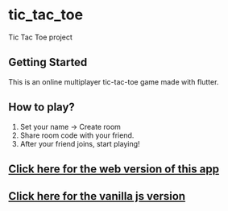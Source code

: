 # tic_tac_toe

Tic Tac Toe project

## Getting Started

This is an online multiplayer tic-tac-toe game made with flutter.

## How to play?
1. Set your name -> Create room
2. Share room code with your friend.
3. After your friend joins, start playing!

## [Click here for the web version of this app](https://costomato.github.io/TicTacToe-omp-flutter/)

## [Click here for the vanilla js version](https://tic-tac-toe-costomato.herokuapp.com/)
